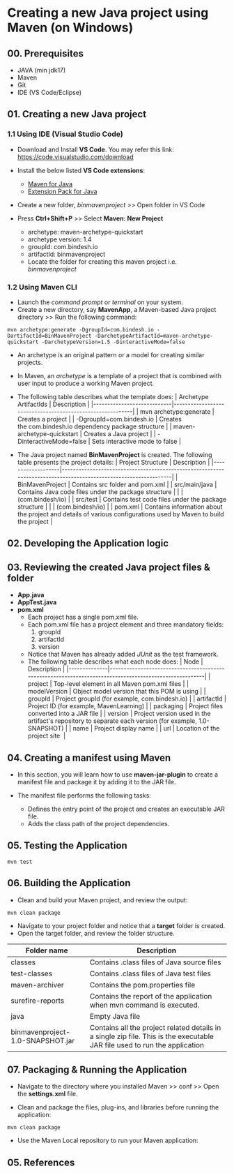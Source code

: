# Creating a new Java project using Maven (on Windows)

## 00. Prerequisites

- JAVA (min jdk17)
- Maven
- Git
- IDE (VS Code/Eclipse)

## 01. Creating a new Java project

### 1.1 Using IDE (Visual Studio Code)

- Download and Install **VS Code**. You may refer this link: https://code.visualstudio.com/download
- Install the below listed **VS Code extensions**:

  - [Maven for Java](https://marketplace.visualstudio.com/items?itemName=vscjava.vscode-maven)
  - [Extension Pack for Java](https://marketplace.visualstudio.com/items?itemName=vscjava.vscode-java-pack)

- Create a new folder, _binmavenproject_ >> Open folder in VS Code
- Press **Ctrl+Shift+P** >> Select **Maven: New Project**
  - archetype: maven-archetype-quickstart
  - archetype version: 1.4
  - groupId: com.bindesh.io
  - artifactId: binmavenproject
  - Locate the folder for creating this maven project i.e. _binmavenproject_

### 1.2 Using Maven CLI

- Launch the _command prompt_ or _terminal_ on your system.
- Create a new directory, say **MavenApp**, a Maven-based Java project directory >> Run the following command:

```
mvn archetype:generate -DgroupId=com.bindesh.io -DartifactId=BinMavenProject -DarchetypeArtifactId=maven-archetype-quickstart -DarchetypeVersion=1.5 -DinteractiveMode=false

```

- An archetype is an original pattern or a model for creating similar projects.
- In Maven, an _archetype_ is a template of a project that is combined with user input to produce a working Maven project.
- The following table describes what the template does:
  | Archetype ArtifactIds | Description |
  |----------------------------|-----------------------------------------------------------|
  | mvn archetype:generate | Creates a project |
  | -DgroupId=com.bindesh.io | Creates the com.bindesh.io dependency package structure |
  | maven-archetype-quickstart | Creates a Java project |
  | -DinteractiveMode=false | Sets interactive mode to false |

- The Java project named **BinMavenProject** is created. The following table presents the project details:
  | Project Structure | Description |
  |-------------------|-----------------------------------------------------------------------------------------------------------------|
  | BinMavenProject | Contains src folder and pom.xml |
  | src/main/java | Contains Java code files under the package structure |
  | | (com.bindesh/io) |
  | src/test | Contains test code files under the package structure |
  | | (com.bindesh/io) |
  | pom.xml | Contains information about the project and details of various configurations used by Maven to build the project |

## 02. Developing the Application logic

## 03. Reviewing the created Java project files & folder

- **App.java**
- **AppTest.java**
- **pom.xml**
  - Each project has a single pom.xml file.
  - Each pom.xml file has a project element and three mandatory fields:
    1. groupId
    2. artifactId
    3. version
  - Notice that Maven has already added _JUnit_ as the test framework.
  - The following table describes what each node does:
    | Node | Description |
    |--------------|--------------------------------------------------------------------------------------------------------|
    | project | Top-level element in all Maven pom.xml files |
    | modelVersion | Object model version that this POM is using |
    | groupId | Project groupId (for example, com.bindesh.io) |
    | artifactId | Project ID (for example, MavenLearning) |
    | packaging | Project files converted into a JAR file |
    | version | Project version used in the artifact's repository to separate each version (for example, 1.0-SNAPSHOT) |
    | name | Project display name |
    | url | Location of the project site  |

## 04. Creating a manifest using Maven

- In this section, you will learn how to use **maven-jar-plugin** to create a manifest file and package it by adding it to the JAR file.

- The manifest file performs the following tasks:

  - Defines the entry point of the project and creates an executable JAR file.
  - Adds the class path of the project dependencies.

## 05. Testing the Application

```
mvn test
```

## 06. Building the Application

- Clean and build your Maven project, and review the output:

```
mvn clean package
```

- Navigate to your project folder and notice that a **target** folder is created.
- Open the target folder, and review the folder structure.

| Folder name                      | Description                                                                                                                |
| -------------------------------- | -------------------------------------------------------------------------------------------------------------------------- |
| classes                          | Contains .class files of Java source files                                                                                 |
| test-classes                     | Contains .class files of Java test files                                                                                   |
| maven-archiver                   | Contains the pom.properties file                                                                                           |
| surefire-reports                 | Contains the report of the application when mvn command is executed.                                                       |
| java                             | Empty Java file                                                                                                            |
| binmavenproject-1.0-SNAPSHOT.jar | Contains all the project related details in a single zip file. This is the executable JAR file used to run the application |

## 07. Packaging & Running the Application

- Navigate to the directory where you installed Maven >> conf >> Open the **settings.xml** file.

- Clean and package the files, plug-ins, and libraries before running the application:

```
mvn clean package
```

- Use the Maven Local repository to run your Maven application:

## 05. References

